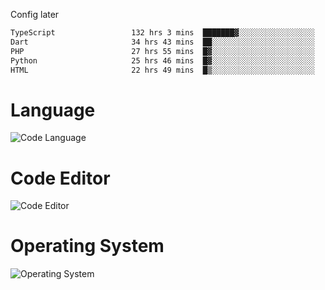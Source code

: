 <!-- ## Hi there 👋 -->
Config later

<!--
**rickrck/rickrck** is a ✨ _special_ ✨ repository because its `README.md` (this file) appears on your GitHub profile.

Here are some ideas to get you started:

- 🔭 I’m currently working on ...
- 🌱 I’m currently learning ...
- 👯 I’m looking to collaborate on ...
- 🤔 I’m looking for help with ...
- 💬 Ask me about ...
- 📫 How to reach me: ...
- 😄 Pronouns: ...
- ⚡ Fun fact: ...
-->

<!--START_SECTION:waka-->

```txt
TypeScript                 132 hrs 3 mins  ███████▓░░░░░░░░░░░░░░░░░   31.20 %
Dart                       34 hrs 43 mins  ██░░░░░░░░░░░░░░░░░░░░░░░   08.21 %
PHP                        27 hrs 55 mins  █▓░░░░░░░░░░░░░░░░░░░░░░░   06.60 %
Python                     25 hrs 46 mins  █▓░░░░░░░░░░░░░░░░░░░░░░░   06.09 %
HTML                       22 hrs 49 mins  █▒░░░░░░░░░░░░░░░░░░░░░░░   05.39 %
```

<!--END_SECTION:waka-->

# Language
![Code Language](https://wakatime.com/share/@Rie/857855bd-8826-4360-bd0b-30668e651616.svg)

# Code Editor
![Code Editor](https://wakatime.com/share/@Rie/630d1d98-3d54-4afd-a23d-fa79134fc528.svg)

# Operating System
![Operating System](https://wakatime.com/share/@Rie/a7b1eb7d-159b-4b03-8226-3a05ad998782.svg)
